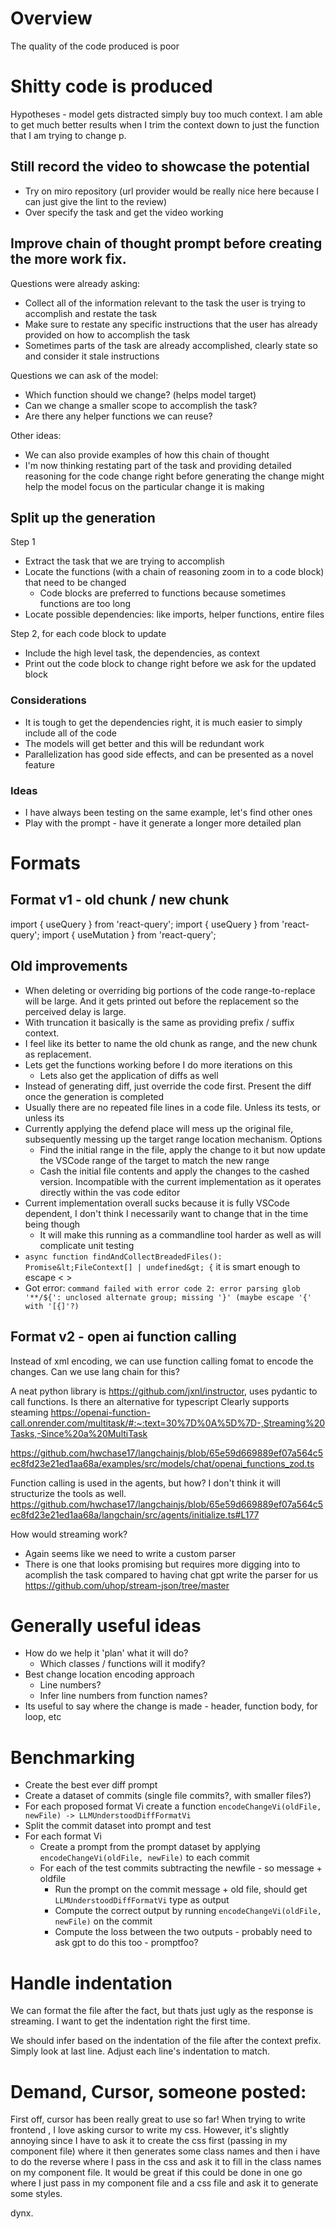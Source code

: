 # Overview

The quality of the code produced is poor

# Shitty code is produced

Hypotheses - model gets distracted simply buy too much context.
I am able to get much better results when I trim the context down to just the function that I am trying to change p.

## Still record the video to showcase the potential
- Try on miro repository (url provider would be really nice here because I can just give the lint to the review)
- Over specify the task and get the video working

## Improve chain of thought prompt before creating the more work fix. 

Questions were already asking:
- Collect all of the information relevant to the task the user is trying to accomplish and restate the task
- Make sure to restate any specific instructions that the user has already provided on how to accomplish the task 
- Sometimes parts of the task are already accomplished, clearly state so and consider it stale instructions

Questions we can ask of the model:
- Which function should we change? (helps model target)
- Can we change a smaller scope to accomplish the task?
- Are there any helper functions we can reuse?

Other ideas:
- We can also provide examples of how this chain of thought
- I'm now thinking restating part of the task and providing detailed reasoning for the code change right before generating the change might help the model focus on the particular change it is making


## Split up the generation
Step 1
- Extract the task that we are trying to accomplish
- Locate the functions (with a chain of reasoning zoom in to a code block) that need to be changed
  - Code blocks are preferred to functions because sometimes functions are too long
- Locate possible dependencies: like imports, helper functions, entire files

Step 2, for each code block to update
- Include the high level task, the dependencies, as context
- Print out the code block to change right before we ask for the updated block

### Considerations
- It is tough to get the dependencies right, it is much easier to simply include all of the code
- The models will get better and this will be redundant work
- Parallelization has good side effects, and can be presented as a novel feature

### 

### Ideas

- I have always been testing on the same example, let's find other ones
- Play with the prompt - have it generate a longer more detailed plan


# Formats

## Format v1 - old chunk / new chunk

<file path="">
<change summary="Updating imports to account for previous change">
<range-to-replace>
import { useQuery } from 'react-query';
</range-to-replace>
<replacement>
import { useQuery } from 'react-query';
import { useMutation } from 'react-query';
</replacement>
</change>

## Old improvements

- When deleting or overriding big portions of the code range-to-replace will be large. And it gets printed out before the replacement so the perceived delay is large.
- With truncation it basically is the same as providing prefix / suffix context.
- I feel like its better to name the old chunk as range, and the new chunk as replacement.
- Lets get the functions working before I do more iterations on this
  - Lets also get the application of diffs as well
- Instead of generating diff, just override the code first. Present the diff once the generation is completed
- Usually there are no repeated file lines in a code file. Unless its tests, or unless its
- Currently applying the defend place will mess up the original file, subsequently messing up the target range location mechanism. Options
  - Find the initial range in the file, apply the change to it but now update the VSCode range of the target to match the new range
  - Cash the initial file contents and apply the changes to the cashed version. Incompatible with the current implementation as it operates directly within the vas code editor
- Current implementation overall sucks because it is fully VSCode dependent, I don't think I necessarily want to change that in the time being though
  - It will make this running as a commandline tool harder as well as will complicate unit testing
- `async function findAndCollectBreadedFiles(): Promise&lt;FileContext[] | undefined&gt; {` it is smart enough to escape < >
- Got error: `command failed with error code 2: error parsing glob '**/${': unclosed alternate group; missing '}' (maybe escape '{' with '[{]'?)`

## Format v2 - open ai function calling

Instead of xml encoding, we can use function calling fomat to encode the changes.
Can we use lang chain for this?

A neat python library is https://github.com/jxnl/instructor, uses pydantic to call functions.
Is there an alternative for typescript
Clearly supports steaming https://openai-function-call.onrender.com/multitask/#:~:text=30%7D%0A%5D%7D-,Streaming%20Tasks,-Since%20a%20MultiTask

https://github.com/hwchase17/langchainjs/blob/65e59d669889ef07a564c5ec8fd23e21ed1aa68a/examples/src/models/chat/openai_functions_zod.ts

Function calling is used in the agents, but how? I don't think it will structurize the tools as well.
https://github.com/hwchase17/langchainjs/blob/65e59d669889ef07a564c5ec8fd23e21ed1aa68a/langchain/src/agents/initialize.ts#L177

How would streaming work?

- Again seems like we need to write a custom parser
- There is one that looks promising but requires more digging into to acomplish the task compared to having chat gpt write the parser for us https://github.com/uhop/stream-json/tree/master

# Generally useful ideas

- How do we help it 'plan' what it will do?
  - Which classes / functions will it modify?
- Best change location encoding approach
  - Line numbers?
  - Infer line numbers from function names?
- Its useful to say where the change is made - header, function body, for loop, etc

# Benchmarking

- Create the best ever diff prompt
- Create a dataset of commits (single file commits?, with smaller files?)
- For each proposed format Vi create a function `encodeChangeVi(oldFile, newFile) -> LLMUnderstoodDiffFormatVi`
- Split the commit dataset into prompt and test
- For each format Vi
  - Create a prompt from the prompt dataset by applying `encodeChangeVi(oldFile, newFile)` to each commit
  - For each of the test commits subtracting the newfile - so message + oldfile
    - Run the prompt on the commit message + old file, should get `LLMUnderstoodDiffFormatVi` type as output
    - Compute the correct output by running `encodeChangeVi(oldFile, newFile)` on the commit
    - Compute the loss between the two outputs - probably need to ask gpt to do this too - promptfoo?

# Handle indentation

We can format the file after the fact, but thats just ugly as the response is streaming.
I want to get the indentation right the first time.

We should infer based on the indentation of the file after the context prefix.
Simply look at last line.
Adjust each line's indentation to match.

# Demand, Cursor, someone posted:

First off, cursor has been really great to use so far!
When trying to write frontend , I love asking cursor to write my css. However, it's slightly annoying since I have to ask it to create the css first (passing in my component file) where it then generates some class names and then i have to do the reverse where I pass in the css and ask it to fill in the class names on my component file. It would be great if this could be done in one go where I just pass in my component file and a css file and ask it to generate some styles.

dynx.
